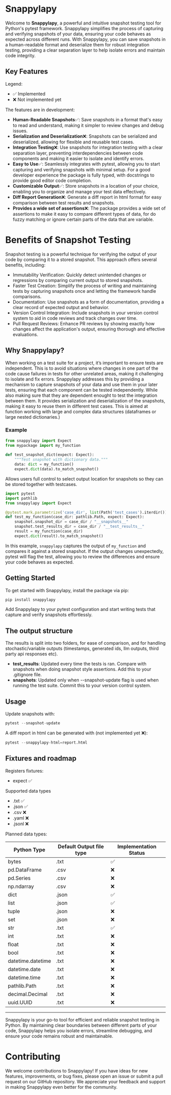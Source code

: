# Snappylapy
   
Welcome to **Snappylapy**, a powerful and intuitive snapshot testing tool for Python's pytest framework. Snappylapy simplifies the process of capturing and verifying snapshots of your data, ensuring your code behaves as expected across different runs. With Snappylapy, you can save snapshots in a human-readable format and deserialize them for robust integration testing, providing a clear separation layer to help isolate errors and maintain code integrity.  
   
## Key Features
Legend:
- ✅ Implemented
- ❌ Not implemented yet

The features are in development:
   
- **Human-Readable Snapshots**✅: Save snapshots in a format that's easy to read and understand, making it simpler to review changes and debug issues.  
- **Serialization and Deserialization**❌: Snapshots can be serialized and deserialized, allowing for flexible and reusable test cases.  
- **Integration Testing**❌: Use snapshots for integration testing with a clear separation layer, preventing interdependencies between code components and making it easier to isolate and identify errors.  
- **Easy to Use**✅: Seamlessly integrates with pytest, allowing you to start capturing and verifying snapshots with minimal setup. For a good developer experience the package is fully typed, with docstrings to provide good editor code completion.
- **Customizable Output**✅: Store snapshots in a location of your choice, enabling you to organize and manage your test data effectively.
- **Diff Report Generation**❌: Generate a diff report in html format for easy comparison between test results and snapshots.
- **Provides a wide set of assertions**❌: The package provides a wide set of assertions to make it easy to compare different types of data, for do fuzzy matching or ignore certain parts of the data that are variable.

# Benefits of Snapshot Testing
Snapshot testing is a powerful technique for verifying the output of your code by comparing it to a stored snapshot. This approach offers several benefits, including:

- Immutability Verification: Quickly detect unintended changes or regressions by comparing current output to stored snapshots.
- Faster Test Creation: Simplify the process of writing and maintaining tests by capturing snapshots once and letting the framework handle comparisons.
- Documentation: Use snapshots as a form of documentation, providing a clear record of expected output and behavior.
- Version Control Integration: Include snapshots in your version control system to aid in code reviews and track changes over time.
- Pull Request Reviews: Enhance PR reviews by showing exactly how changes affect the application's output, ensuring thorough and effective evaluations.
   
## Why Snappylapy?  
   
When working on a test suite for a project, it’s important to ensure tests are independent. This is to avoid situations where changes in one part of the code cause failures in tests for other unrelated areas, making it challenging to isolate and fix errors. Snappylapy addresses this by providing a mechanism to capture snapshots of your data and use them in your later tests, ensuring that each component can be tested independently. While also making sure that they are dependent enought to test the integration between them. It provides serialization and deserialization of the snapshots, making it easy to reuse them in different test cases. This is aimed at function working with large and complex data structures (dataframes or large nested dictionaries.)
   
### Example  
   
```python  
from snappylapy import Expect
from mypackage import my_function
   
def test_snapshot_dict(expect: Expect):
    """Test snapshot with dictionary data."""
    data: dict = my_function()
    expect.dict(data).to_match_snapshot()
```

Allows users full control to select output location for snapshots so they can be stored together with testcases.

```python
import pytest
import pathlib
from snappylapy import Expect

@pytest.mark.parametrize('case_dir', list(Path('test_cases').iterdir()))
def test_my_function(case_dir: pathlib.Path, expect: Expect):
    snapshot.snapshot_dir = case_dir / "__snapshots__"
    snapshot.test_results_dir = case_dir / "__test_results__"
    result = my_function(case_dir)
    expect.dict(result).to_match_snapshot()
```

In this example, `snappylapy` captures the output of `my_function` and compares it against a stored snapshot. If the output changes unexpectedly, pytest will flag the test, allowing you to review the differences and ensure your code behaves as expected.  
   
## Getting Started  
   
To get started with Snappylapy, install the package via pip:  
   
```bash  
pip install snappylapy  
```  
   
Add Snappylapy to your pytest configuration and start writing tests that capture and verify snapshots effortlessly.  

## The output structure

The results is split into two folders, for ease of comparison, and for handling stochastic/variable outputs (timestamps, generated ids, llm outputs, third party api responses etc).

- __test_results__: Updated every time the tests is ran. Compare with snapshots when doing snapshot style assertions. Add this to your .gitignore file.
- __snapshots__: Updated only when --snapshot-update flag is used when running the test suite. Commit this to your version control system.

## Usage
Update snapshots with:

```python
pytest --snapshot-update
```

A diff report in html can be generated with (not implemented yet ❌):

```python
pytest --snappylapy-html=report.html
```

## Fixtures and roadmap
Registers fixtures:
- expect ✅

Supported data types
- .txt ✅
- .json ✅
- .csv ❌
- .yaml ❌
- .jsonl ❌

Planned data types:

| Python Type         | Default Output file type | Implementation Status |
|---------------------|--------------------------|-----------------------|
| bytes               | .txt                     | ✅                    |
| pd.DataFrame        | .csv                     | ❌                    |
| pd.Series           | .csv                     | ❌                    |
| np.ndarray          | .csv                     | ❌                    |
| dict                | .json                    | ✅                    |
| list                | .json                    | ✅                    |
| tuple               | .json                    | ❌                    |
| set                 | .json                    | ❌                    |
| str                 | .txt                     | ✅                    |
| int                 | .txt                     | ❌                    |
| float               | .txt                     | ❌                    |
| bool                | .txt                     | ❌                    |
| datetime.datetime   | .txt                     | ❌                    |
| datetime.date       | .txt                     | ❌                    |
| datetime.time       | .txt                     | ❌                    |
| pathlib.Path        | .txt                     | ❌                    |
| decimal.Decimal     | .txt                     | ❌                    |
| uuid.UUID           | .txt                     | ❌                    |



---  
   
Snappylapy is your go-to tool for efficient and reliable snapshot testing in Python. By maintaining clear boundaries between different parts of your code, Snappylapy helps you isolate errors, streamline debugging, and ensure your code remains robust and maintainable.

# Contributing
We welcome contributions to Snappylapy! If you have ideas for new features, improvements, or bug fixes, please open an issue or submit a pull request on our GitHub repository. We appreciate your feedback and support in making Snappylapy even better for the community.